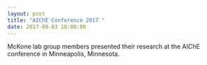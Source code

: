 ```yaml
---
layout: post
title: "AIChE Conference 2017 "
date: 2017-09-03 10:00:00
---
```

McKone lab group members presented their research at the AIChE conference in Minneapolis, Minnesota.
